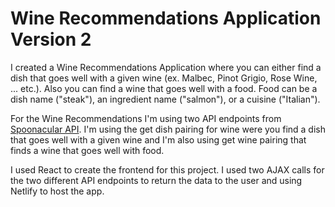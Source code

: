 <h1>Wine Recommendations Application Version 2</h1>

<p>I created a Wine Recommendations Application where you can either find a dish that goes well with a given wine (ex. Malbec, Pinot Grigio, Rose Wine, ... etc.). Also you can find a wine that goes well with a food. Food can be a dish name ("steak"), an ingredient name ("salmon"), or a cuisine ("Italian").</p>

<p>For the Wine Recommendations I'm using two API endpoints from <a href="https://spoonacular.com/food-api">Spoonacular API</a>. I'm using the get dish pairing for wine were you find a dish that goes well with a given wine and I'm also using get wine pairing that finds a wine that goes well with food.</p>

<p>I used React to create the frontend for this project. I used two AJAX calls for the two different API endpoints to return the data to the user and using Netlify to host the app.</p>